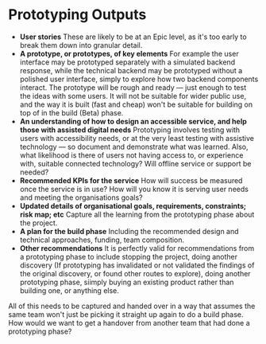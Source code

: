 # Prototyping Outputs

* **User stories** These are likely to be at an Epic level, as it's too early to break them down into granular detail.
* **A prototype, or prototypes, of key elements** For example the user interface may be prototyped separately with a simulated backend response, while the technical backend may be prototyped without a polished user interface, simply to explore how two backend components interact. The prototype will be rough and ready — just enough to test the ideas with some users. It will not be suitable for wider public use, and the way it is built \(fast and cheap\) won't be suitable for building on top of in the build \(Beta\) phase.
* **An understanding of how to design an accessible service, and help those with assisted digital needs** Prototyping involves testing with users with accessibility needs, or at the very least testing with assistive technology — so document and demonstrate what was learned. Also, what likelihood is there of users not having access to, or experience with, suitable connected technology? Will offline service or support be needed?
* **Recommended KPIs for the service** How will success be measured once the service is in use? How will you know it is serving user needs and meeting the organisations goals?
* **Updated details of organisational goals, requirements, constraints; risk map; etc** Capture all the learning from the prototyping phase about the project.
* **A plan for the build phase** Including the recommended design and technical approaches, funding, team composition.
* **Other recommendations** It is perfectly valid for recommendations from a prototyping phase to include stopping the project, doing another discovery \(If prototyping has invalidated or not validated the findings of the original discovery, or found other routes to explore\), doing another prototyping phase, siimply buying an existing product rather than building one, or anything else.

All of this needs to be captured and handed over in a way that assumes the same team won't just be picking it straight up again to do a build phase. How would we want to get a handover from another team that had done a prototyping phase?

